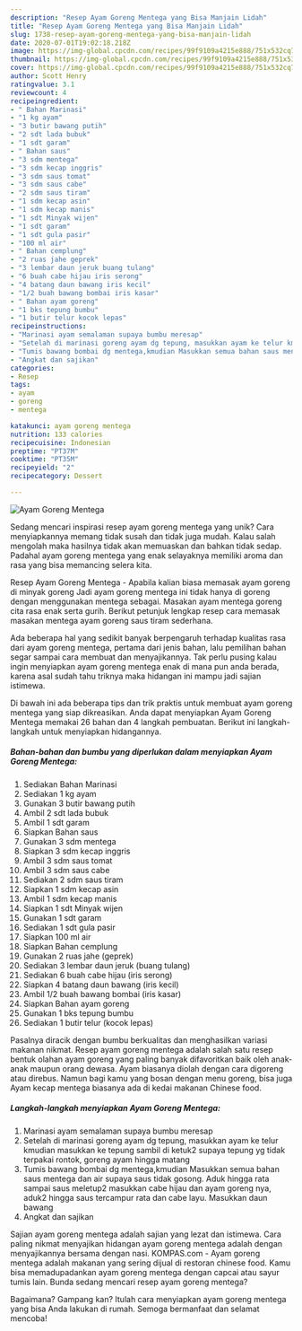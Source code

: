```yaml
---
description: "Resep Ayam Goreng Mentega yang Bisa Manjain Lidah"
title: "Resep Ayam Goreng Mentega yang Bisa Manjain Lidah"
slug: 1738-resep-ayam-goreng-mentega-yang-bisa-manjain-lidah
date: 2020-07-01T19:02:18.218Z
image: https://img-global.cpcdn.com/recipes/99f9109a4215e888/751x532cq70/ayam-goreng-mentega-foto-resep-utama.jpg
thumbnail: https://img-global.cpcdn.com/recipes/99f9109a4215e888/751x532cq70/ayam-goreng-mentega-foto-resep-utama.jpg
cover: https://img-global.cpcdn.com/recipes/99f9109a4215e888/751x532cq70/ayam-goreng-mentega-foto-resep-utama.jpg
author: Scott Henry
ratingvalue: 3.1
reviewcount: 4
recipeingredient:
- " Bahan Marinasi"
- "1 kg ayam"
- "3 butir bawang putih"
- "2 sdt lada bubuk"
- "1 sdt garam"
- " Bahan saus"
- "3 sdm mentega"
- "3 sdm kecap inggris"
- "3 sdm saus tomat"
- "3 sdm saus cabe"
- "2 sdm saus tiram"
- "1 sdm kecap asin"
- "1 sdm kecap manis"
- "1 sdt Minyak wijen"
- "1 sdt garam"
- "1 sdt gula pasir"
- "100 ml air"
- " Bahan cemplung"
- "2 ruas jahe geprek"
- "3 lembar daun jeruk buang tulang"
- "6 buah cabe hijau iris serong"
- "4 batang daun bawang iris kecil"
- "1/2 buah bawang bombai iris kasar"
- " Bahan ayam goreng"
- "1 bks tepung bumbu"
- "1 butir telur kocok lepas"
recipeinstructions:
- "Marinasi ayam semalaman supaya bumbu meresap"
- "Setelah di marinasi goreng ayam dg tepung, masukkan ayam ke telur kmudian masukkan ke tepung sambil di ketuk2 supaya tepung yg tidak terpakai rontok, goreng ayam hingga matang"
- "Tumis bawang bombai dg mentega,kmudian Masukkan semua bahan saus mentega dan air supaya saus tidak gosong. Aduk hingga rata sampai saus meletup2 masukkan cabe hijau dan ayam goreng nya, aduk2 hingga saus tercampur rata dan cabe layu. Masukkan daun bawang"
- "Angkat dan sajikan"
categories:
- Resep
tags:
- ayam
- goreng
- mentega

katakunci: ayam goreng mentega 
nutrition: 133 calories
recipecuisine: Indonesian
preptime: "PT37M"
cooktime: "PT35M"
recipeyield: "2"
recipecategory: Dessert

---
```



![Ayam Goreng Mentega](https://img-global.cpcdn.com/recipes/99f9109a4215e888/751x532cq70/ayam-goreng-mentega-foto-resep-utama.jpg)

Sedang mencari inspirasi resep ayam goreng mentega yang unik? Cara menyiapkannya memang tidak susah dan tidak juga mudah. Kalau salah mengolah maka hasilnya tidak akan memuaskan dan bahkan tidak sedap. Padahal ayam goreng mentega yang enak selayaknya memiliki aroma dan rasa yang bisa memancing selera kita.

Resep Ayam Goreng Mentega - Apabila kalian biasa memasak ayam goreng di minyak goreng Jadi ayam goreng mentega ini tidak hanya di goreng dengan menggunakan mentega sebagai. Masakan ayam mentega goreng cita rasa enak serta gurih. Berikut petunjuk lengkap resep cara memasak masakan mentega ayam goreng saus tiram sederhana.

Ada beberapa hal yang sedikit banyak berpengaruh terhadap kualitas rasa dari ayam goreng mentega, pertama dari jenis bahan, lalu pemilihan bahan segar sampai cara membuat dan menyajikannya. Tak perlu pusing kalau ingin menyiapkan ayam goreng mentega enak di mana pun anda berada, karena asal sudah tahu triknya maka hidangan ini mampu jadi sajian istimewa.


Di bawah ini ada beberapa tips dan trik praktis untuk membuat ayam goreng mentega yang siap dikreasikan. Anda dapat menyiapkan Ayam Goreng Mentega memakai 26 bahan dan 4 langkah pembuatan. Berikut ini langkah-langkah untuk menyiapkan hidangannya.

<!--inarticleads1-->

##### Bahan-bahan dan bumbu yang diperlukan dalam menyiapkan Ayam Goreng Mentega:

1. Sediakan  Bahan Marinasi
1. Sediakan 1 kg ayam
1. Gunakan 3 butir bawang putih
1. Ambil 2 sdt lada bubuk
1. Ambil 1 sdt garam
1. Siapkan  Bahan saus
1. Gunakan 3 sdm mentega
1. Siapkan 3 sdm kecap inggris
1. Ambil 3 sdm saus tomat
1. Ambil 3 sdm saus cabe
1. Sediakan 2 sdm saus tiram
1. Siapkan 1 sdm kecap asin
1. Ambil 1 sdm kecap manis
1. Siapkan 1 sdt Minyak wijen
1. Gunakan 1 sdt garam
1. Sediakan 1 sdt gula pasir
1. Siapkan 100 ml air
1. Siapkan  Bahan cemplung
1. Gunakan 2 ruas jahe (geprek)
1. Sediakan 3 lembar daun jeruk (buang tulang)
1. Sediakan 6 buah cabe hijau (iris serong)
1. Siapkan 4 batang daun bawang (iris kecil)
1. Ambil 1/2 buah bawang bombai (iris kasar)
1. Siapkan  Bahan ayam goreng
1. Gunakan 1 bks tepung bumbu
1. Sediakan 1 butir telur (kocok lepas)


Pasalnya diracik dengan bumbu berkualitas dan menghasilkan variasi makanan nikmat. Resep ayam goreng mentega adalah salah satu resep bentuk olahan ayam goreng yang paling banyak difavoritkan baik oleh anak-anak maupun orang dewasa. Ayam biasanya diolah dengan cara digoreng atau direbus. Namun bagi kamu yang bosan dengan menu goreng, bisa juga Ayam kecap mentega biasanya ada di kedai makanan Chinese food. 

<!--inarticleads2-->

##### Langkah-langkah menyiapkan Ayam Goreng Mentega:

1. Marinasi ayam semalaman supaya bumbu meresap
1. Setelah di marinasi goreng ayam dg tepung, masukkan ayam ke telur kmudian masukkan ke tepung sambil di ketuk2 supaya tepung yg tidak terpakai rontok, goreng ayam hingga matang
1. Tumis bawang bombai dg mentega,kmudian Masukkan semua bahan saus mentega dan air supaya saus tidak gosong. Aduk hingga rata sampai saus meletup2 masukkan cabe hijau dan ayam goreng nya, aduk2 hingga saus tercampur rata dan cabe layu. Masukkan daun bawang
1. Angkat dan sajikan


Sajian ayam goreng mentega adalah sajian yang lezat dan istimewa. Cara paling nikmat menyajikan hidangan ayam goreng mentega adalah dengan menyajikannya bersama dengan nasi. KOMPAS.com - Ayam goreng mentega adalah makanan yang sering dijual di restoran chinese food. Kamu bisa memadupadankan ayam goreng mentega dengan capcai atau sayur tumis lain. Bunda sedang mencari resep ayam goreng mentega? 

Bagaimana? Gampang kan? Itulah cara menyiapkan ayam goreng mentega yang bisa Anda lakukan di rumah. Semoga bermanfaat dan selamat mencoba!

